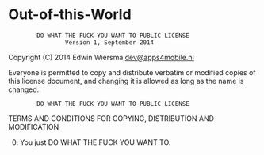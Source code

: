 Out-of-this-World
=================
            DO WHAT THE FUCK YOU WANT TO PUBLIC LICENSE
                    Version 1, September 2014

 Copyright (C) 2014 Edwin Wiersma <dev@apps4mobile.nl>

 Everyone is permitted to copy and distribute verbatim or modified
 copies of this license document, and changing it is allowed as long
 as the name is changed.

            DO WHAT THE FUCK YOU WANT TO PUBLIC LICENSE
   TERMS AND CONDITIONS FOR COPYING, DISTRIBUTION AND MODIFICATION

  0. You just DO WHAT THE FUCK YOU WANT TO.
